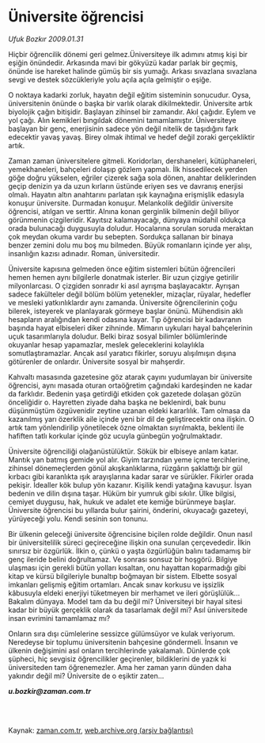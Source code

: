 # Üniversite öğrencisi

*Ufuk Bozkır 2009.01.31*

<td class="columnist-detail">
<p>Hiçbir öğrencilik dönemi geri gelmez.Üniversiteye ilk adımını atmış kişi bir eşiğin önündedir. Arkasında mavi bir gökyüzü kadar parlak bir geçmiş, önünde ise hareket halinde gümüş bir sis yumağı. Arkası sıvazlana sıvazlana sevgi ve destek sözcükleriyle yolu açıla açıla gelmiştir o eşiğe.</p>
<p>
<div id="haberMetinDiv">
<p>O noktaya kadarki zorluk, hayatın değil eğitim sisteminin sonucudur. Oysa, üniversitenin önünde o başka bir varlık olarak dikilmektedir. Üniversite artık biyolojik çağın bitişidir. Başlayan zihinsel bir zamandır. Akıl çağıdır. Eylem ve yol çağı. Alın kemikleri bıngıldak dönemini tamamlamıştır. Üniversiteye başlayan bir genç, enerjisinin sadece yön değil nitelik de taşıdığını fark edecektir yavaş yavaş. Birey olmak ihtimal ve hedef değil zoraki gerçekliktir artık.
<p>Zaman zaman üniversitelere gitmeli. Koridorları, dershaneleri, kütüphaneleri, yemekhaneleri, bahçeleri dolaşıp gözlem yapmalı. İlk hissedilecek yerden göğe doğru yükselen, eğriler çizerek sağa sola dönen, anahtar deliklerinden geçip denizin ya da uzun kırların üstünde eriyen ses ve davranış enerjisi olmalı. Hayatın altın anahtarını parlatan ışık kaynağına erişmişlik edasıyla konuşur üniversite. Durmadan konuşur. Melankolik değildir üniversite öğrencisi, atılgan ve serttir. Alnına konan gerginlik bilmenin değil biliyor görünmenin çizgileridir. Kayıtsız kalamayacağı, dünyaya müdahil oldukça orada bulunacağı duygusuyla doludur. Hocalarına sorulan soruda meraktan çok meydan okuma vardır bu sebepten. Sordukça sallanan bir binaya benzer zemini dolu mu boş mu bilmeden. Büyük romanların içinde yer alışı, insanlığın kazısı adınadır. Roman, üniversitedir.
<p>Üniversite kapısına gelmeden önce eğitim sistemleri bütün öğrencileri hemen hemen aynı bilgilerle donatmak isterler. Bir uzun çizgiye getirilir milyonlarcası. O çizgiden sonradır ki asıl ayrışma başlayacaktır. Ayrışan sadece fakülteler değil bölüm bölüm yetenekler, mizaçlar, rüyalar, hedefler ve mesleki yatkınlıklardır aynı zamanda. Üniversite öğrencilerinin çoğu bilerek, isteyerek ve planlayarak görmeye başlar önünü. Mühendisin aklı hesapların aralığından kendi odasına kayar. Tıp öğrencisi bir kadavranın başında hayat elbiseleri diker zihninde. Mimarın uykuları hayal bahçelerinin uçuk tasarımlarıyla doludur. Belki biraz sosyal bilimler bölümlerinde okuyanlar hesap yapamazlar, meslek geleceklerini kolaylıkla somutlaştıramazlar. Ancak asıl yaratıcı fikirler, soruyu alışılmışın dışına götürenler de onlardır. Üniversite sosyal bir mahşerdir.
<p>Kahvaltı masasında gazetesine göz atarak çayını yudumlayan bir üniversite öğrencisi, aynı masada oturan ortaöğretim çağındaki kardeşinden ne kadar da farklıdır. Bedenin yaşa getirdiği etkiden çok gazetede dolaşan gözün önceliğidir o. Hayretten ziyade daha başka ne beklenirdi, bak bunu düşünmüştüm özgüvenidir zeytine uzanan eldeki kararlılık. Tam olmasa da kazanılmış yarı özerklik aile içinde yeni bir dil de geliştirecektir ona ilişkin. O artık tam yönlendirilip yönetilecek özne olmaktan sıyrılmakta, beklenti ile hafiften tatlı korkular içinde göz ucuyla günbegün yoğrulmaktadır. 
<p>Üniversite öğrenciliği olağanüstülüktür. Sökük bir elbiseye anlam katar. Mantık yan batmış gemide yol alır. Giyim tarzından yeme içme tercihlerine, zihinsel dönemeçlerden gönül akışkanlıklarına, rüzgârın şaklattığı bir gül kırbacı gibi karanlıkta ışık arayışlarına kadar sarar ve sürükler. Fikirler orada pekişir. İdealler kök bulup yön kazanır. Kişilik kendi yatağına kavuşur. İsyan bedenin ve dilin dışına taşar. Hüküm bir yumruk gibi sıkılır. Ülke bilgisi, cemiyet duygusu, hak, hukuk ve adalet ete kemiğe bürünmeye başlar. Üniversite öğrencisi bu yıllarda bulur şairini, önderini, okuyacağı gazeteyi, yürüyeceği yolu. Kendi sesinin son tonunu.
<p>Bir ülkenin geleceği üniversite öğrencisine biçilen rolde değildir. Onun nasıl bir üniversitelilik süreci geçireceğine ilişkin ona sunulan çerçevededir. İlkin sınırsız bir özgürlük. İlkin o, çünkü o yaşta özgürlüğün balını tadamamış bir genç ileride belini doğrultamaz. Ve sonrası sonsuz bir hoşgörü. Bilgiye ulaşması için gerekli bütün yolları kısaltan, onu hayattan koparmadığı gibi kitap ve kürsü bilgileriyle bunaltıp boğmayan bir sistem. Elbette sosyal imkanları gelişmiş eğitim ortamları. Ancak sınav korkusu ve işsizlik kâbusuyla eldeki enerjiyi tüketmeyen bir merhamet ve ileri görüşlülük... Bakalım dünyaya. Model tam da bu değil mi? Üniversiteyi bir hayal sitesi kadar bir büyük gerçeklik olarak da tasarlamak değil mi? Asıl üniversitede insan evrimini tamamlamaz mı?
<p>Onların sıra dışı cümlelerine sessizce gülümsüyor ve kulak veriyorum. Neredeyse bir toplumu üniversitenin bahçesine göndermeli. İnsanın ve ülkenin değişimini asıl onların tercihlerinde yakalamalı. Dünlerde çok şüpheci, hiç sevgisiz öğrencilikler geçirenler, bildiklerini de yazık ki üniversiteden tam öğrenemezler. Ama her zaman yarın dünden daha yakındır değil mi? Üniversite de o eşiktir zaten...
<p><i><b>u.bozkir@zaman.com.tr</b></i></p></p></p></p></p></p></p></p></div>
</p>


<p><br>
		 </br></p></td>

Kaynak: [zaman.com.tr](http://zaman.com.tr/yazar.do?yazino=809888), [web.archive.org (arşiv bağlantısı)](http://web.archive.org/web/20111124004531/http://www.zaman.com.tr:80/yazar.do?yazino=809888)
